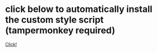 # click below to automatically install the custom style script (tampermonkey required)
[Click!](https://github.com/bean-frog/site-tweaks/raw/main/open.spotify.com/stylemod.user.js)
